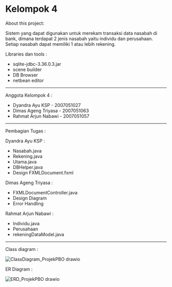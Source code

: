 # Kelompok 4

About this project:

Sistem yang dapat digunakan untuk merekam transaksi data nasabah di bank, dimana terdapat 2 jenis nasabah yaitu individu dan perusahaan. Setiap nasabah dapat memiliki 1 atau lebih rekening.

Libraries dan tools :

- sqlite-jdbc-3.36.0.3.jar
- scene builder
- DB Browser
- netbean editor
-------------------------------------------

Anggota Kelompok 4 :

- Dyandra Ayu KSP - 2007051027
- Dimas Ageng Triyasa - 2007051063
- Rahmat Arjun Nabawi - 2007051057

-------------------------------------------

Pembagian Tugas :

Dyandra Ayu KSP :
- Nasabah.java
- Rekening.java
- Utama.java
- DBHelper.java
- Design FXMLDocument.fxml

 Dimas Ageng Triyasa :
- FXMLDocumentController.java
- Design Diagram
- Error Handling

Rahmat Arjun Nabawi :
- Individu.java
- Perusahaan
- rekeningDataModel.java

-------------------------------------------

Class diagram :


![ClassDiagram_ProjekPBO drawio](https://user-images.githubusercontent.com/54878642/147411415-7da4234f-5b7d-449a-82b7-99f80eba66f7.png)

ER Diagram :


![ERD_ProjekPBO drawio](https://user-images.githubusercontent.com/54878642/147411427-de2bd149-b0f9-4067-9a9c-7f21d5ae81c0.png)


